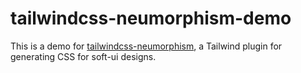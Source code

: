 # tailwindcss-neumorphism-demo

This is a demo for [tailwindcss-neumorphism](https://github.com/sambeevors/tailwindcss-neumorphism), a Tailwind plugin for generating CSS for soft-ui designs.

